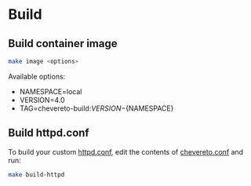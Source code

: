 # Build

## Build container image

```sh
make image <options>
```

Available options:

* NAMESPACE=local
* VERSION=4.0
* TAG=chevereto-build:${VERSION}-${NAMESPACE}

## Build httpd.conf

To build your custom [httpd.conf](../../httpd.conf), edit the contents of [chevereto.conf](../../chevereto.conf) and run:

```sh
make build-httpd
```
